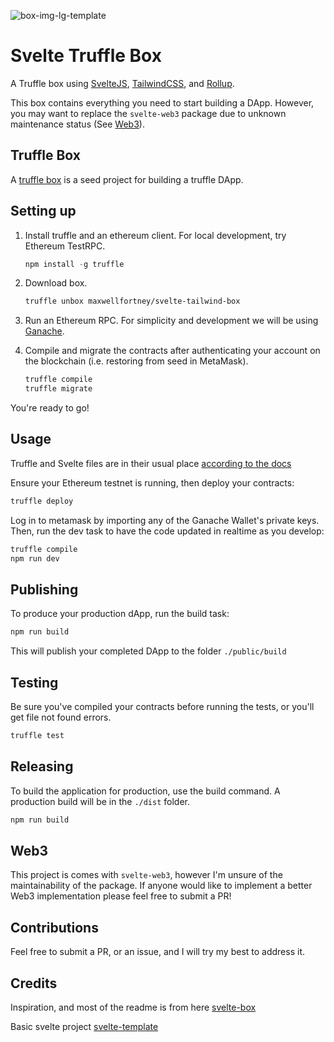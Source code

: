 ![box-img-lg-template](https://user-images.githubusercontent.com/218949/63261050-6ce11600-c27a-11e9-9355-1ee226b4497c.png)

# Svelte Truffle Box
A Truffle box using [SvelteJS](https://svelte.technology/), [TailwindCSS](https://tailwindcss.com/), and [Rollup](https://rollupjs.org/).

This box contains everything you need to start building a DApp. However, you may want to replace the `svelte-web3` package due to unknown maintenance status (See [Web3](#web3)).

## Truffle Box

A [truffle box](http://truffleframework.com/boxes/) is a seed project for building a truffle DApp.

## Setting up

1. Install truffle and an ethereum client. For local development, try Ethereum TestRPC.
    ```javascript
    npm install -g truffle
    ```

2. Download box.
    ```bash
    truffle unbox maxwellfortney/svelte-tailwind-box
    ```

4. Run an Ethereum RPC. For simplicity and development we will be using [Ganache](https://www.trufflesuite.com/ganache).

7. Compile and migrate the contracts after authenticating your account on the blockchain (i.e. restoring from seed in MetaMask).
    ```bash
    truffle compile
    truffle migrate
    ```

You're ready to go!

## Usage

Truffle and Svelte files are in their usual place [according to the docs](https://github.com/trufflesuite/truffle-init-default)

Ensure your Ethereum testnet is running, then deploy your contracts:

```bash
truffle deploy
```

Log in to metamask by importing any of the Ganache Wallet's private keys. Then, run the dev task to have the code updated in realtime as you develop:
```bash
truffle compile
npm run dev
```

## Publishing

To produce your production dApp, run the build task:
```bash
npm run build
```

This will publish your completed DApp to the folder `./public/build`

## Testing
Be sure you've compiled your contracts before running the tests, or you'll get file not found errors.

```bash
truffle test
```

## Releasing
To build the application for production, use the build command. A production build will be in the `./dist` folder.

```javascript
npm run build
```

## Web3
This project is comes with `svelte-web3`, however I'm unsure of the maintainability of the package. If anyone would like to implement a better Web3  implementation please feel free to submit a PR!

## Contributions

Feel free to submit a PR, or an issue, and I will try my best to address it. 

## Credits
Inspiration, and most of the readme is from here [svelte-box](https://github.com/antony/svelte-box)

Basic svelte project [svelte-template](https://github.com/sveltejs/template)
